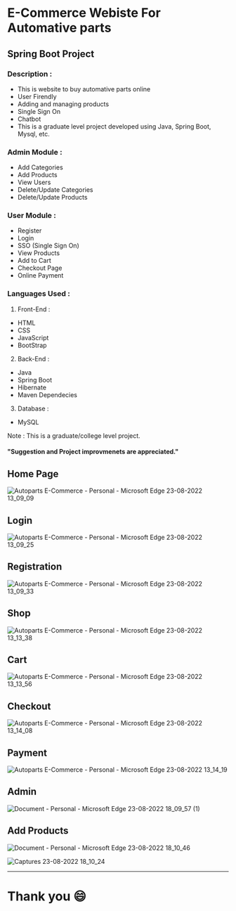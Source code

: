 # E-Commerce Webiste For Automative parts
## Spring Boot Project
### Description :
* This is website to buy automative parts online
* User Firendly
* Adding and managing products
* Single Sign On
* Chatbot
* This is a graduate level project developed using Java, Spring Boot, Mysql, etc.

### Admin Module :
* Add Categories
* Add Products
* View Users
* Delete/Update Categories
* Delete/Update Products 

### User Module :
* Register
* Login 
* SSO (Single Sign On)
* View Products 
* Add to Cart
* Checkout Page
* Online Payment 

### Languages Used :
1. Front-End :
* HTML
* CSS
* JavaScript
* BootStrap

2. Back-End :
* Java
* Spring Boot
* Hibernate
* Maven Dependecies

3. Database :
* MySQL

Note : This is a graduate/college level project.
#### "Suggestion and Project improvmenets are appreciated."

 
## Home Page
![Autoparts E-Commerce - Personal - Microsoft​ Edge 23-08-2022 13_09_09](https://user-images.githubusercontent.com/75907153/186156990-bab19ae5-2e2d-4b5c-8ef2-d4ac225c8734.png)


## Login
![Autoparts E-Commerce - Personal - Microsoft​ Edge 23-08-2022 13_09_25](https://user-images.githubusercontent.com/75907153/186157010-1dd28ca1-60b3-48d7-8613-a6f20edc8eed.png)


## Registration
![Autoparts E-Commerce - Personal - Microsoft​ Edge 23-08-2022 13_09_33](https://user-images.githubusercontent.com/75907153/186157027-5f7df22d-91e5-4d96-842e-4a718967626f.png)


## Shop
![Autoparts E-Commerce - Personal - Microsoft​ Edge 23-08-2022 13_13_38](https://user-images.githubusercontent.com/75907153/186157046-3272ac1f-bd18-4ab0-99e9-5ac0d1cbed20.png)


## Cart
![Autoparts E-Commerce - Personal - Microsoft​ Edge 23-08-2022 13_13_56](https://user-images.githubusercontent.com/75907153/186157063-fafde24d-525c-4ddf-af35-f7181f2c3f6d.png)


## Checkout 
![Autoparts E-Commerce - Personal - Microsoft​ Edge 23-08-2022 13_14_08](https://user-images.githubusercontent.com/75907153/186157082-a19fcce5-573e-46ae-9975-a4eca04168e9.png)


## Payment
![Autoparts E-Commerce - Personal - Microsoft​ Edge 23-08-2022 13_14_19](https://user-images.githubusercontent.com/75907153/186157105-4e99a3ab-a0db-465b-8e2e-23964f95b5c7.png)


## Admin
![Document - Personal - Microsoft​ Edge 23-08-2022 18_09_57 (1)](https://user-images.githubusercontent.com/75907153/186160538-ca3ec371-f691-42bb-83ff-1df7e9ba3f46.png)


## Add Products
![Document - Personal - Microsoft​ Edge 23-08-2022 18_10_46](https://user-images.githubusercontent.com/75907153/186160613-fb7c6dce-734e-414b-8d97-820aa8bc1ecb.png)

![Captures 23-08-2022 18_10_24](https://user-images.githubusercontent.com/75907153/186160647-56cb3200-a452-45a0-b0b8-242ca73bf1f4.png)


----

# Thank you :smile:
